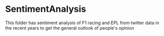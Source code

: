 # SentimentAnalysis

This folder has sentiment analysis of F1 racing and EPL from twitter data in the recent years to get the general outlook of people's opinion
